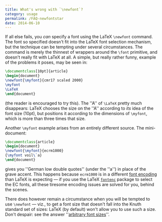 ```yaml
---
title: What's wrong with `\newfont`?
category: usage
permalink: /FAQ-newfontstar
date: 2014-06-10
---
```


If all else fails, you _can_ specify a font using the LaTeX
`\newfont` command.  The font so specified doesn't fit into the
LaTeX font selection mechanism, but the technique can be tempting
under several circumstances.  The command is merely the thinnest of
wrappers around the `\font` primitive, and doesn't really fit with
LaTeX at all.  A simple, but really rather funny, example of the
problems it poses, may be seen in:
```latex
\documentclass[10pt]{article}
\begin{document}
\newfont{\myfont}{cmr17 scaled 2000}
\myfont
\LaTeX
\end{document}
```
(the reader is encouraged to try this).  The ''A'' of `\LaTeX` pretty
much disappears: LaTeX chooses the size on the ''A'' according to
_its_ idea of the font size (10pt), but positions it according to
the dimensions of `\myfont`, which is more than three times
that size.

Another `\myfont` example arises from an entirely different
source.  The mini-document:
```latex
\documentclass{article}
\begin{document}
\newfont{\myfont}{ecrm1000}
{\myfont voil\`a}
\end{document}
```
gives you ''German low double quotes'' (under the ''a'') in place of
the grave accent.  This happens because `ecrm1000` is in a
different [font encoding](FAQ-whatenc) than LaTeX is
expecting&nbsp;&mdash; if you use the LaTeX [`fontenc`](https://ctan.org/pkg/fontenc) package to
select the EC fonts, all these tiresome encoding issues are
solved for you, behind the scenes.

There does however remain a circumstance when you will be tempted to
use `\newfont`&nbsp;&mdash; viz., to get a font size that doesn't fall into
the Knuth standard set of sizes: LaTeX (by default) won't allow you
to use such a size.  Don't despair: see the answer 
''[arbitrary font sizes](FAQ-fontsize)''.

